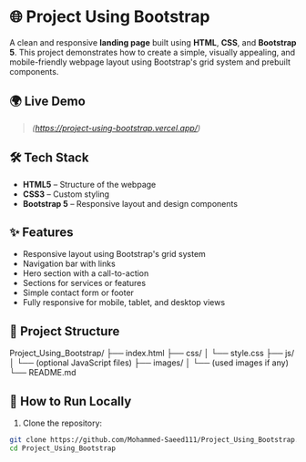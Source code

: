 # 🌐 Project Using Bootstrap

A clean and responsive **landing page** built using **HTML**, **CSS**, and **Bootstrap 5**. This project demonstrates how to create a simple, visually appealing, and mobile-friendly webpage layout using Bootstrap's grid system and prebuilt components.

## 🌍 Live Demo

> *(https://project-using-bootstrap.vercel.app/)*

## 🛠️ Tech Stack

- **HTML5** – Structure of the webpage
- **CSS3** – Custom styling
- **Bootstrap 5** – Responsive layout and design components

## ✨ Features

- Responsive layout using Bootstrap's grid system
- Navigation bar with links
- Hero section with a call-to-action
- Sections for services or features
- Simple contact form or footer
- Fully responsive for mobile, tablet, and desktop views

## 📁 Project Structure

Project_Using_Bootstrap/ ├── index.html ├── css/ │ └── style.css ├── js/ │ └── (optional JavaScript files)
├── images/ │ └── (used images if any) └── README.md

## 🚀 How to Run Locally

1. Clone the repository:

```bash
git clone https://github.com/Mohammed-Saeed111/Project_Using_Bootstrap.git
cd Project_Using_Bootstrap

